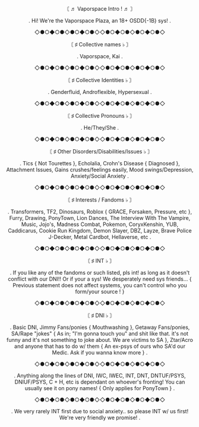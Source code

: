 <p align="center">   〘 ♬ Vaporspace Intro ! ♬ 〙
  
 <p align="center"> . Hi! We're the Vaporspace Plaza, an 18+ OSDD{-1B} sys! .

  <p align="center"> ◇●○◆○●◇●○◆○●◇◇●○◆○●◇●○◆○●◇
  
 <p align="center">  〘 ♯ Collective names ♭ 〙
 <p align="center"> . Vaporspace, Kai .

 <p align="center"> ◇●○◆○●◇●○◆○●◇◇●○◆○●◇●○◆○●◇

  <p align="center"> 〘 ♯ Collective Identities ♭ 〙
 <p align="center"> . Genderfluid, Androflexible, Hypersexual .

<p align="center">  ◇●○◆○●◇●○◆○●◇◇●○◆○●◇●○◆○●◇

  <p align="center"> 〘 ♯ Collective Pronouns ♭ 〙
 <p align="center"> . He/They/She .

 <p align="center"> ◇●○◆○●◇●○◆○●◇◇●○◆○●◇●○◆○●◇

  <p align="center"> 〘 ♯ Other Disorders/Disabilities/Issues ♭ 〙
  <p align="center"> . Tics { Not Tourettes }, Echolalia, Crohn's Disease { Diagnosed }, Attachment Issues, Gains crushes/feelings easily, Mood swings/Depression, Anxiety/Social Anxiety .

<p align="center"> ◇●○◆○●◇●○◆○●◇◇●○◆○●◇●○◆○●◇

  <p align="center"> 〘 ♯ Interests / Fandoms ♭ 〙
 <p align="center"> . Transformers, TF2, Dinosaurs, Roblox { GRACE, Forsaken, Pressure, etc }, Furry, Drawing, PonyTown, Lion Dances, The Interview With The Vampire, Music, Jojo's, Madness Combat, Pokemon, CoryxKenshin, YUB, Caddicarus, Cookie Run Kingdom, Demon Slayer, DBZ, Layze, Brave Police J-Decker, Metal Cardbot, Hellaverse, etc .

 <p align="center"> ◇●○◆○●◇●○◆○●◇◇●○◆○●◇●○◆○●◇

 <p align="center"> 〘 ♯ INT ♭ 〙
 <p align="center"> . If you like any of the fandoms or such listed, pls int! as long as it doesn't conflict with our DNI!! Or if your a sys! We desperately need sys friends... { Previous statement does not affect systems, you can't control who you form/your source ! }

 <p align="center"> ◇●○◆○●◇●○◆○●◇◇●○◆○●◇●○◆○●◇

 <p align="center"> 〘 ♯ DNI ♭ 〙
 <p align="center"> . Basic DNI, Jimmy Fans/ponies { Mouthwashing }, Getaway Fans/ponies, SA/Rape "jokes" { As in; "I'm gonna touch you" and shit like that. it's not funny and it's not something to joke about. We are victims to SA }, Ztar/Acro and anyone that has to do w/ them { An ex-psys of ours who SA'd our Medic. Ask if you wanna know more } .

 <p align="center"> ◇●○◆○●◇●○◆○●◇◇●○◆○●◇●○◆○●◇

 <p align="center"> . Anything along the lines of DNI, IWC, IWEC, INT, DNT, DNTUF/PSYS, DNIUF/PSYS, C + H, etc is dependant on whoever's fronting! You can usually see it on pony names! { Only applies for PonyTown } .

 <p align="center"> ◇●○◆○●◇●○◆○●◇◇●○◆○●◇●○◆○●◇
 

 <p align="center"> . We very rarely INT first due to social anxiety.. so please INT w/ us first! We're very friendly we promise! .
<!--
**VaporspacePlaza/VaporspacePlaza** is a ✨ _special_ ✨ repository because its `README.md` (this file) appears on your GitHub profile.

Here are some ideas to get you started:

- 🔭 I’m currently working on ...
- 🌱 I’m currently learning ...
- 👯 I’m looking to collaborate on ...
- 🤔 I’m looking for help with ...
- 💬 Ask me about ...
- 📫 How to reach me: ...
- 😄 Pronouns: ...
- ⚡ Fun fact: ...
-->
